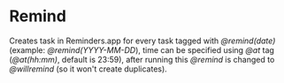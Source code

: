 # Remind

Creates task in Reminders.app for every task tagged with *@remind(date)* (example: *@remind(YYYY-MM-DD*), time can be specified using *@at* tag (*@at(hh:mm)*, default is 23:59), after running this *@remind* is changed to *@willremind* (so it won't create duplicates).
